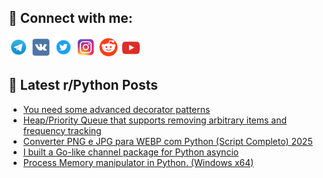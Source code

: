 ## 🔎 Connect with me:
[<img src="https://github.com/bullbesh/bullbesh/blob/main/images/Telegram.png" width="32" height="32" />](https://t.me/bullbesh)
[<img src="https://github.com/bullbesh/bullbesh/blob/main/images/VK.png" width="32" height="32" />](https://vk.com/bullbesh)
[<img src="https://github.com/bullbesh/bullbesh/blob/main/images/Twitter.png" width="32" height="32" />](https://twitter.com/bullbesh1)
[<img src="https://github.com/bullbesh/bullbesh/blob/main/images/Instagram.png" width="32" height="32" />](https://www.instagram.com/bullbesh)
[<img src="https://github.com/bullbesh/bullbesh/blob/main/images/Reddit.png" width="32" height="32" />](https://www.reddit.com/user/bullbesh)
[<img src="https://github.com/bullbesh/bullbesh/blob/main/images/YouTube.png" width="32" height="32" />](https://www.youtube.com/channel/UCtfjRs6uzgq5mfm8S06WTcg)

## 📕 Latest r/Python Posts
<!-- BLOG-POST-LIST:START -->
- [You need some advanced decorator patterns](https://www.reddit.com/r/Python/comments/1odf3fk/you_need_some_advanced_decorator_patterns/)
- [Heap/Priority Queue that supports removing arbitrary items and frequency tracking](https://www.reddit.com/r/Python/comments/1od9sxp/heappriority_queue_that_supports_removing/)
- [Converter PNG e JPG para WEBP com Python &lpar;Script Completo&rpar; 2025](https://www.reddit.com/r/Python/comments/1od8vne/converter_png_e_jpg_para_webp_com_python_script/)
- [I built a Go-like channel package for Python asyncio](https://www.reddit.com/r/Python/comments/1od4jpv/i_built_a_golike_channel_package_for_python/)
- [Process Memory manipulator in Python. &lpar;Windows x64&rpar;](https://www.reddit.com/r/Python/comments/1od374z/process_memory_manipulator_in_python_windows_x64/)
<!-- BLOG-POST-LIST:END -->
